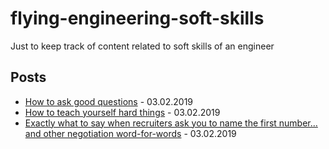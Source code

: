 # flying-engineering-soft-skills
Just to keep track of content related to soft skills of an engineer

## Posts

- [How to ask good questions](https://jvns.ca/blog/good-questions/) - 03.02.2019
- [How to teach yourself hard things](https://jvns.ca/blog/2018/09/01/learning-skills-you-can-practice) - 03.02.2019
- [Exactly what to say when recruiters ask you to name the first number… and other negotiation word-for-words](http://blog.interviewing.io/exactly-what-to-say-when-recruiters-ask-you-to-name-the-first-number/) - 03.02.2019
